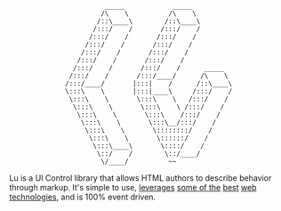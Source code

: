                             _____            _____          
                           /\    \          /\    \         
                          /::\____\        /::\____\        
                         /:::/    /       /:::/    /        
                        /:::/    /       /:::/    /         
                       /:::/    /       /:::/    /          
                      /:::/    /       /:::/    /           
                     /:::/    /       /:::/    /            
                    /:::/    /       /:::/    /      _____  
                   /:::/    /       /:::/____/      /\    \ 
                  /:::/____/       |:::|    /      /::\____\
                  \:::\    \       |:::|____\     /:::/    /
                   \:::\    \       \:::\    \   /:::/    / 
                    \:::\    \       \:::\    \ /:::/    /  
                     \:::\    \       \:::\    /:::/    /   
                      \:::\    \       \:::\__/:::/    /    
                       \:::\    \       \::::::::/    /     
                        \:::\    \       \::::::/    /      
                         \:::\____\       \::::/    /       
                          \::/    /        \::/____/        
                           \/____/          ~~

Lu is a UI Control library that allows HTML authors to describe behavior through markup. It's simple to use, [leverages](http://www.jquery.com) [some of the](http://documentcloud.github.com/underscore/) [best](https://github.com/Jakobo/inject) [web technologies](http://github.com/Jakobo/PTClass), and is 100% event driven.